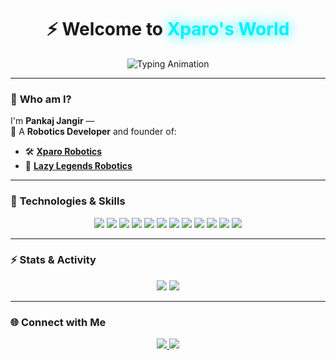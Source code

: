<!-- Cyberpunk-style Profile README -->
<h1 align="center">
⚡ Welcome to <span style="color:#00f1ff; text-shadow: 0 0 20px #00f1ff;">Xparo's World</span> 
</h1>

<div align="center">
  <img src="https://readme-typing-svg.herokuapp.com?font=Orbitron&size=35&duration=3000&color=00f1ff&center=true&vCenter=true&width=700&height=80&lines=🚀+Founder+of+Xparo+Robotics;🤖+AI+Innovator;⚙️+Building+the+Future+of+Automation;🌌+Exploring+Intelligent+Machines" alt="Typing Animation">
</div>

---

### 🧠 **Who am I?**

I'm **Pankaj Jangir** —  
🚀 A **Robotics Developer** and founder of:  
- 🛠️ **[Xparo Robotics](https://xparo.me)**  
- 🤖 **[Lazy Legends Robotics](https://lazy-legends-robotics.azurewebsites.net/)**  

---

### 🔧 **Technologies & Skills**

<p align="center">
  <img src="https://img.shields.io/badge/Robotics-ROS2-00f1ff?style=flat-square&logo=ros&logoColor=white"/>
  <img src="https://img.shields.io/badge/DevOps-Docker-0078D4?style=flat-square&logo=docker&logoColor=white"/>
  <img src="https://img.shields.io/badge/Mapping-SLAM-green?style=flat-square&logo=mapbox&logoColor=white"/>
  <img src="https://img.shields.io/badge/Computer_Vision-OpenCV-blue?style=flat-square&logo=opencv&logoColor=white"/>
  <img src="https://img.shields.io/badge/AI-Python-306998?style=flat-square&logo=python&logoColor=white"/>
  <img src="https://img.shields.io/badge/UI-Kivy-00b140?style=flat-square&logo=kivy&logoColor=white"/>
  <img src="https://img.shields.io/badge/ML-TensorFlow-orange?style=flat-square&logo=tensorflow&logoColor=white"/>
  <img src="https://img.shields.io/badge/Deep_Learning-Keras-D00000?style=flat-square&logo=keras&logoColor=white"/>
  <img src="https://img.shields.io/badge/Data_Analysis-Pandas-150458?style=flat-square&logo=pandas&logoColor=white"/>
  <img src="https://img.shields.io/badge/Navigation-Nav2_Stack-blueviolet?style=flat-square&logo=compass&logoColor=white"/>
  <img src="https://img.shields.io/badge/Web-Django-092E20?style=flat-square&logo=django&logoColor=white"/>
  <img src="https://img.shields.io/badge/UI-shadcn-007acc?style=flat-square&logo=shadcn&logoColor=white"/>
</p>

---


### ⚡ **Stats & Activity**

<p align="center">
  <img src="https://github-readme-streak-stats.herokuapp.com/?user=lazyxcientist&theme=radical&hide_border=true&background=000000&stroke=00f1ff"/>
  <img src="https://github-readme-stats.vercel.app/api?username=lazyxcientist&show_icons=true&theme=radical&hide_border=true&bg_color=000000&title_color=00f1ff&icon_color=00f1ff&text_color=ffffff"/>
</p>

---

### 🌐 **Connect with Me**  

<p align="center">
  <a href="https://www.linkedin.com/in/pankaj-jangir-xp/" target="_blank">
    <img src="https://img.shields.io/badge/LinkedIn-%230077B5.svg?style=for-the-badge&logo=linkedin&logoColor=white"/>
  </a>
  <a href="https://xparo.me/aboutme" target="_blank">
    <img src="https://img.shields.io/badge/Website-%23000000.svg?style=for-the-badge&logo=firefox&logoColor=white"/>
  </a>
</p>

